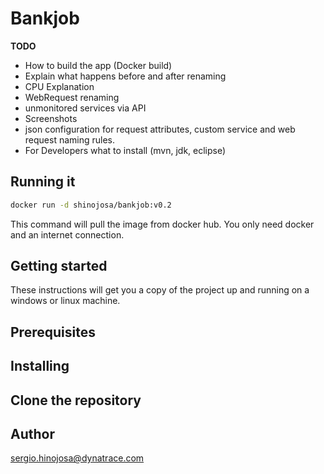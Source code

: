 # Bankjob

**TODO**

- How to build the app (Docker build) 
- Explain what happens before and after renaming
- CPU Explanation
- WebRequest renaming
- unmonitored services via API
- Screenshots
- json configuration for request attributes, custom service and web request naming rules.
- For Developers what to install (mvn, jdk, eclipse)

## Running it

```bash
docker run -d shinojosa/bankjob:v0.2
```

This command will pull the image from docker hub. You only need docker and an internet connection.

## Getting started
These instructions will get you a copy of the project up and running on a windows or linux machine.

## Prerequisites

## Installing

## Clone the repository


## Author 
sergio.hinojosa@dynatrace.com

